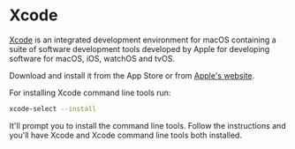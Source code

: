 # Xcode

[Xcode](https://developer.apple.com/xcode/) is an integrated development environment for macOS containing a suite of software development tools developed by Apple for developing software for macOS, iOS, watchOS and tvOS.

Download and install it from the App Store or from [Apple's website](https://developer.apple.com/xcode/).

For installing Xcode command line tools run:

```bash
xcode-select --install
```

It'll prompt you to install the command line tools. Follow the instructions and you'll have Xcode and Xcode command line tools both installed.

